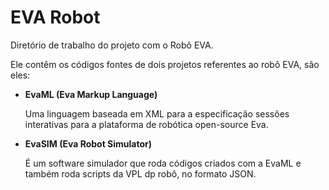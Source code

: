 # EVA Robot
Diretório de trabalho do projeto com o Robô EVA.

Ele contêm os códigos fontes de dois projetos referentes ao robô EVA, são eles:

* **EvaML (Eva Markup Language)**

    Uma linguagem baseada em XML para a especificação sessões interativas para a plataforma de robótica open-source Eva.

* **EvaSIM (Eva Robot Simulator)**

    É um software simulador que roda códigos criados com a EvaML e também roda scripts da VPL dp robô, no formato JSON.
